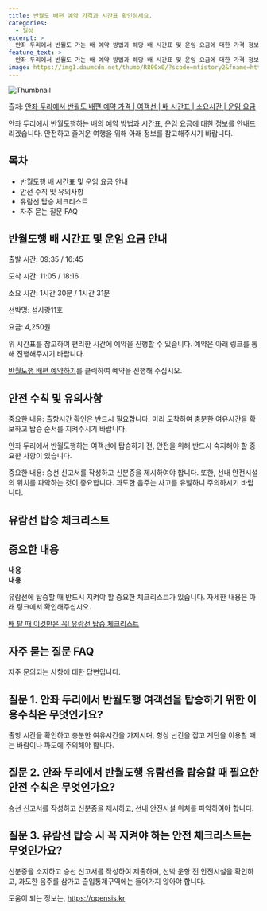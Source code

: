 ```yaml
---
title: 반월도 배편 예약 가격과 시간표 확인하세요. 
categories:
  - 일상
excerpt: >
  안좌 두리에서 반월도 가는 배 예약 방법과 해당 배 시간표 및 운임 요금에 대한 가격 정보를 안내 드리겠습니다. 안전하고 재밋는 반월도행 여행을 위해 아래 정보 참고하시기 바랍니다. 반월도행 배편 예약하기 👈 클릭안좌 두리에서 반월도행 배 시간표출발 시간도착 시간소요 시간선박명요금09:3511:051시간 30분섬사랑11호4,250원16:4518:161시간 31분섬사랑11호4,250원반월도행 배편 예약하기 👈 클릭안좌 두리에서 반월도행 여객선 탑승 시 이용수칙 안좌 두리에서 반월도행 여객선에 탑승하기 전 알아야 할 중요한 안전 수칙을 소개합니다. 중요한 내용출항시간 확인: 배 출항시간을 꼭 확인해야 합니다.미리 도착: 혼잡을 피하기 위해 충분한 여유시간을 가지고 매표소에 미리 도착해야 합니다.탑승 순서: ..
feature_text: >
  안좌 두리에서 반월도 가는 배 예약 방법과 해당 배 시간표 및 운임 요금에 대한 가격 정보를 안내 드리겠습니다. 안전하고 재밋는 반월도행 여행을 위해 아래 정보 참고하시기 바랍니다. 반월도행 배편 예약하기 👈 클릭안좌 두리에서 반월도행 배 시간표출발 시간도착 시간소요 시간선박명요금09:3511:051시간 30분섬사랑11호4,250원16:4518:161시간 31분섬사랑11호4,250원반월도행 배편 예약하기 👈 클릭안좌 두리에서 반월도행 여객선 탑승 시 이용수칙 안좌 두리에서 반월도행 여객선에 탑승하기 전 알아야 할 중요한 안전 수칙을 소개합니다. 중요한 내용출항시간 확인: 배 출항시간을 꼭 확인해야 합니다.미리 도착: 혼잡을 피하기 위해 충분한 여유시간을 가지고 매표소에 미리 도착해야 합니다.탑승 순서: ..
image: https://img1.daumcdn.net/thumb/R800x0/?scode=mtistory2&fname=https%3A%2F%2Fblog.kakaocdn.net%2Fdn%2Fd0SeAn%2FbtsHCUcfjDM%2FZ5fInbtY2YMjVSfud6R2R0%2Fimg.webp
---
```


![Thumbnail](https://img1.daumcdn.net/thumb/R800x0/?scode=mtistory2&fname=https%3A%2F%2Fblog.kakaocdn.net%2Fdn%2Fd0SeAn%2FbtsHCUcfjDM%2FZ5fInbtY2YMjVSfud6R2R0%2Fimg.webp)

<p>출처: <a href="https://opensis.kr/entry/%EC%95%88%EC%A2%8C-%EB%91%90%EB%A6%AC%EC%97%90%EC%84%9C-%EB%B0%98%EC%9B%94%EB%8F%84-%EB%B0%B0%ED%8E%B8-%EC%98%88%EC%95%BD-%EA%B0%80%EA%B2%A9-%EC%97%AC%EA%B0%9D%EC%84%A0-%EB%B0%B0-%EC%8B%9C%EA%B0%84%ED%91%9C-%EC%86%8C%EC%9A%94%EC%8B%9C%EA%B0%84-%EC%9A%B4%EC%9E%84-%EC%9A%94%EA%B8%88" rel="dofollow">안좌 두리에서 반월도 배편 예약 가격 | 여객선 | 배 시간표 | 소요시간 | 운임 요금</a> </p>

안좌 두리에서 반월도행하는 배의 예약 방법과 시간표, 운임 요금에 대한 정보를 안내드리겠습니다. 안전하고 즐거운 여행을 위해 아래 정보를
참고해주시기 바랍니다.

## 목차

  * 반월도행 배 시간표 및 운임 요금 안내
  * 안전 수칙 및 유의사항
  * 유람선 탑승 체크리스트
  * 자주 묻는 질문 FAQ

## 반월도행 배 시간표 및 운임 요금 안내

출발 시간: 09:35 / 16:45

도착 시간: 11:05 / 18:16

소요 시간: 1시간 30분 / 1시간 31분

선박명: 섬사랑11호

요금: 4,250원

위 시간표를 참고하여 편리한 시간에 예약을 진행할 수 있습니다. 예약은 아래 링크를 통해 진행해주시기 바랍니다.

[반월도행 배편 예약하기](예약링크)를 클릭하여 예약을 진행해 주십시오.

## 안전 수칙 및 유의사항

중요한 내용: 출항시간 확인은 반드시 필요합니다. 미리 도착하여 충분한 여유시간을 확보하고 탑승 순서를 지켜주시기 바랍니다.

안좌 두리에서 반월도행하는 여객선에 탑승하기 전, 안전을 위해 반드시 숙지해야 할 중요한 사항이 있습니다.

중요한 내용: 승선 신고서를 작성하고 신분증을 제시하여야 합니다. 또한, 선내 안전시설의 위치를 파악하는 것이 중요합니다. 과도한 음주는
사고를 유발하니 주의하시기 바랍니다.

## 유람선 탑승 체크리스트

**중요한 내용**  
---  
**내용**  
**내용**  
  
유람선에 탑승할 때 반드시 지켜야 할 중요한 체크리스트가 있습니다. 자세한 내용은 아래 링크에서 확인해주십시오.

[배 탈 때 이것만은 꼭! 유람선 탑승 체크리스트](체크리스트링크)

## 자주 묻는 질문 FAQ

자주 문의되는 사항에 대한 답변입니다.

## 질문 1. 안좌 두리에서 반월도행 여객선을 탑승하기 위한 이용수칙은 무엇인가요?

출항 시간을 확인하고 충분한 여유시간을 가지시며, 항상 난간을 잡고 계단을 이용할 때는 바람이나 파도에 주의해야 합니다.

## 질문 2. 안좌 두리에서 반월도행 유람선을 탑승할 때 필요한 안전 수칙은 무엇인가요?

승선 신고서를 작성하고 신분증을 제시하고, 선내 안전시설 위치를 파악하여야 합니다.

## 질문 3. 유람선 탑승 시 꼭 지켜야 하는 안전 체크리스트는 무엇인가요?

신분증을 소지하고 승선 신고서를 작성하여 제출하며, 선박 운항 전 안전시설을 확인하고, 과도한 음주를 삼가고 출입통제구역에는 들어가지 않아야
합니다.

 

도움이 되는 정보는, <a href="https://opensis.kr" rel="dofollow">https://opensis.kr</a>


